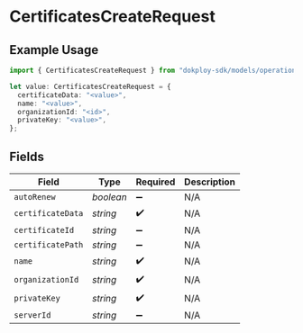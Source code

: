 # CertificatesCreateRequest

## Example Usage

```typescript
import { CertificatesCreateRequest } from "dokploy-sdk/models/operations";

let value: CertificatesCreateRequest = {
  certificateData: "<value>",
  name: "<value>",
  organizationId: "<id>",
  privateKey: "<value>",
};
```

## Fields

| Field              | Type               | Required           | Description        |
| ------------------ | ------------------ | ------------------ | ------------------ |
| `autoRenew`        | *boolean*          | :heavy_minus_sign: | N/A                |
| `certificateData`  | *string*           | :heavy_check_mark: | N/A                |
| `certificateId`    | *string*           | :heavy_minus_sign: | N/A                |
| `certificatePath`  | *string*           | :heavy_minus_sign: | N/A                |
| `name`             | *string*           | :heavy_check_mark: | N/A                |
| `organizationId`   | *string*           | :heavy_check_mark: | N/A                |
| `privateKey`       | *string*           | :heavy_check_mark: | N/A                |
| `serverId`         | *string*           | :heavy_minus_sign: | N/A                |